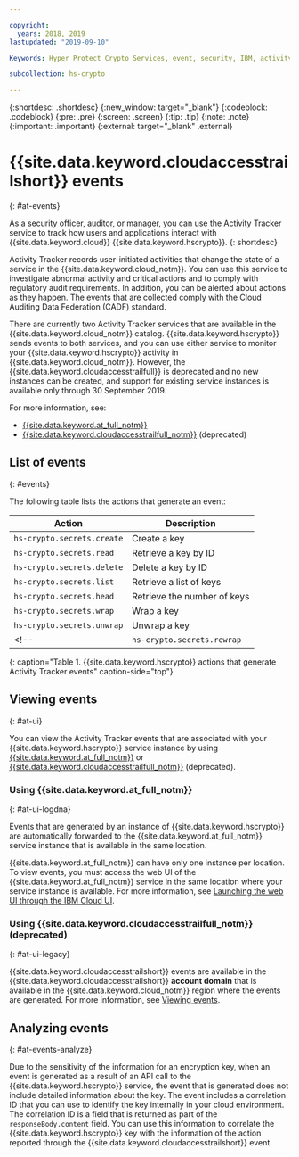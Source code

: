 ```yaml
---

copyright:
  years: 2018, 2019
lastupdated: "2019-09-10"

Keywords: Hyper Protect Crypto Services, event, security, IBM, activity tracker, LogDNA, KMS API calls, monitor KMS events

subcollection: hs-crypto

---
```

{:shortdesc: .shortdesc}
{:new_window: target="_blank"}
{:codeblock: .codeblock}
{:pre: .pre}
{:screen: .screen}
{:tip: .tip}
{:note: .note}
{:important: .important}
{:external: target="_blank" .external}

# {{site.data.keyword.cloudaccesstrailshort}} events
{: #at-events}

As a security officer, auditor, or manager, you can use the Activity Tracker service to track how users and applications interact with {{site.data.keyword.cloud}} {{site.data.keyword.hscrypto}}.
{: shortdesc}

Activity Tracker records user-initiated activities that change the state of a service in the {{site.data.keyword.cloud_notm}}. You can use this service to investigate abnormal activity and critical actions and to comply with regulatory audit requirements. In addition, you can be alerted about actions as they happen. The events that are collected comply with the Cloud Auditing Data Federation (CADF) standard.

There are currently two Activity Tracker services that are available in the {{site.data.keyword.cloud_notm}} catalog. {{site.data.keyword.hscrypto}} sends events to both services, and you can use either service to monitor your {{site.data.keyword.hscrypto}} activity in {{site.data.keyword.cloud_notm}}. However, the {{site.data.keyword.cloudaccesstrailfull}} is deprecated and no new instances can be created, and support for existing service instances is available only through 30 September 2019.

For more information, see:
* [{{site.data.keyword.at_full_notm}}](/docs/services/Activity-Tracker-with-LogDNA?topic=logdnaat-getting-started#getting-started)
* [{{site.data.keyword.cloudaccesstrailfull_notm}}](/docs/services/cloud-activity-tracker?topic=cloud-activity-tracker-getting-started) (deprecated)

## List of events
{: #events}

The following table lists the actions that generate an event:

| Action                   | Description                 |
| ------------------------ | --------------------------- |
| `hs-crypto.secrets.create`     | Create a key                |
| `hs-crypto.secrets.read`       | Retrieve a key by ID        |
| `hs-crypto.secrets.delete`     | Delete a key by ID          |
| `hs-crypto.secrets.list`       | Retrieve a list of keys     |
| `hs-crypto.secrets.head`       | Retrieve the number of keys |
| `hs-crypto.secrets.wrap`       | Wrap a key                  |
| `hs-crypto.secrets.unwrap`     | Unwrap a key                |
<!-- | `hs-crypto.secrets.rewrap`     | rewrap a key                | -->
{: caption="Table 1. {{site.data.keyword.hscrypto}} actions that generate Activity Tracker events" caption-side="top"}

## Viewing events
{: #at-ui}

You can view the Activity Tracker events that are associated with your {{site.data.keyword.hscrypto}} service instance by using [{{site.data.keyword.at_full_notm}}](/docs/services/Activity-Tracker-with-LogDNA?topic=logdnaat-getting-started#getting-started) or [{{site.data.keyword.cloudaccesstrailfull_notm}}](/docs/services/cloud-activity-tracker?topic=cloud-activity-tracker-getting-started) (deprecated).

### Using {{site.data.keyword.at_full_notm}}
{: #at-ui-logdna}

Events that are generated by an instance of {{site.data.keyword.hscrypto}} are automatically forwarded to the {{site.data.keyword.at_full_notm}} service instance that is available in the same location.

{{site.data.keyword.at_full_notm}} can have only one instance per location. To view events, you must access the web UI of the {{site.data.keyword.at_full_notm}} service in the same location where your service instance is available. For more information, see [Launching the web UI through the IBM Cloud UI](/docs/services/Activity-Tracker-with-LogDNA?topic=logdnaat-launch#launch_step2).

### Using {{site.data.keyword.cloudaccesstrailfull_notm}} (deprecated)
{: #at-ui-legacy}

{{site.data.keyword.cloudaccesstrailshort}} events are available in the {{site.data.keyword.cloudaccesstrailshort}} **account domain** that is available in the {{site.data.keyword.cloud_notm}} region where the events are generated. For more information, see [Viewing events](/docs/services/cloud-activity-tracker/how-to/manage-events-ui?topic=cloud-activity-tracker-getting-started#gs_step4).

## Analyzing events
{: #at-events-analyze}

Due to the sensitivity of the information for an encryption key, when an event is generated as a result of an API call to the {{site.data.keyword.hscrypto}} service, the event that is generated does not include detailed information about the key. The event includes a correlation ID that you can use to identify the key internally in your cloud environment. The correlation ID is a field that is returned as part of the `responseBody.content` field. You can use this information to correlate the {{site.data.keyword.hscrypto}} key with the information of the action reported through the {{site.data.keyword.cloudaccesstrailshort}} event.
